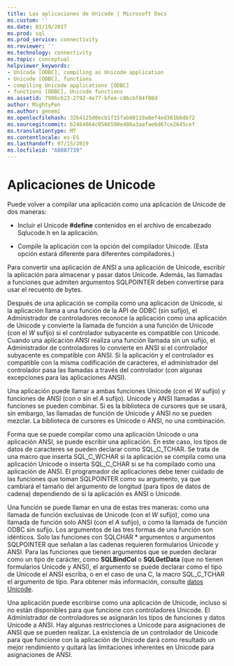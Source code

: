 ```yaml
---
title: Las aplicaciones de Unicode | Microsoft Docs
ms.custom: ''
ms.date: 01/19/2017
ms.prod: sql
ms.prod_service: connectivity
ms.reviewer: ''
ms.technology: connectivity
ms.topic: conceptual
helpviewer_keywords:
- Unicode [ODBC], compiling as Unicode application
- Unicode [ODBC], functions
- compiling Unicode applications [ODBC]
- functions [ODBC], Unicode functions
ms.assetid: 7986c623-2792-4e77-bfee-c86cbf84f08d
author: MightyPen
ms.author: genemi
ms.openlocfilehash: 32b4125d0ecb1f15fab00119a8ef4ed361b6db72
ms.sourcegitcommit: b2464064c0566590e486a3aafae6d67ce2645cef
ms.translationtype: MT
ms.contentlocale: es-ES
ms.lasthandoff: 07/15/2019
ms.locfileid: "68087739"
---
```

# <a name="unicode-applications"></a>Aplicaciones de Unicode
Puede volver a compilar una aplicación como una aplicación de Unicode de dos maneras:  
  
-   Incluir el Unicode **#define** contenidos en el archivo de encabezado Sqlucode.h en la aplicación.  
  
-   Compile la aplicación con la opción del compilador Unicode. (Esta opción estará diferente para diferentes compiladores.)  
  
 Para convertir una aplicación de ANSI a una aplicación de Unicode, escribir la aplicación para almacenar y pasar datos Unicode. Además, las llamadas a funciones que admiten argumentos SQLPOINTER deben convertirse para usar el recuento de bytes.  
  
 Después de una aplicación se compila como una aplicación de Unicode, si la aplicación llama a una función de la API de ODBC (sin sufijo), el Administrador de controladores reconoce la aplicación como una aplicación de Unicode y convierte la llamada de función a una función de Unicode (con el  *W* sufijo) si el controlador subyacente es compatible con Unicode. Cuando una aplicación ANSI realiza una función llamada sin un sufijo, el Administrador de controladores lo convierte en ANSI si el controlador subyacente es compatible con ANSI. Si la aplicación y el controlador es compatible con la misma codificación de caracteres, el administrador del controlador pasa las llamadas a través del controlador (con algunas excepciones para las aplicaciones ANSI).  
  
 Una aplicación puede llamar a ambas funciones Unicode (con el *W* sufijo) y funciones de ANSI (con o sin el *A* sufijo). Unicode y ANSI llamadas a funciones se pueden combinar. Si es la biblioteca de cursores que se usará, sin embargo, las llamadas de función de Unicode y ANSI no se pueden mezclar. La biblioteca de cursores es Unicode o ANSI, no una combinación.  
  
 Forma que se puede compilar como una aplicación Unicode o una aplicación ANSI, se puede escribir una aplicación. En este caso, los tipos de datos de caracteres se pueden declarar como SQL_C_TCHAR. Se trata de una macro que inserta SQL_C_WCHAR si la aplicación se compila como una aplicación Unicode o inserta SQL_C_CHAR si se ha compilado como una aplicación de ANSI. El programador de aplicaciones debe tener cuidado de las funciones que toman SQLPOINTER como su argumento, ya que cambiará el tamaño del argumento de longitud (para tipos de datos de cadena) dependiendo de si la aplicación es ANSI o Unicode.  
  
 Una función se puede llamar en una de estas tres maneras: como una llamada de función exclusivas de Unicode (con el *W* sufijo), como una llamada de función solo ANSI (con el *A* sufijo), o como la llamada de función ODBC sin sufijo. Los argumentos de las tres formas de una función son idénticos. Solo las funciones con SQLCHAR \* argumentos o argumentos SQLPOINTER que señalan a las cadenas requieren formularios Unicode y ANSI. Para las funciones que tienen argumentos que se pueden declarar como un tipo de carácter, como **SQLBindCol** o **SQLGetData** (que no tienen formularios Unicode y ANSI), el argumento se puede declarar como el tipo de Unicode el ANSI escriba, o en el caso de una C, la macro SQL_C_TCHAR el argumento de tipo. Para obtener más información, consulte [datos Unicode](../../../odbc/reference/develop-app/unicode-data.md).  
  
 Una aplicación puede escribirse como una aplicación de Unicode, incluso si no están disponibles para que funcione con controladores Unicode. El Administrador de controladores se asignarán los tipos de funciones y datos Unicode a ANSI. Hay algunas restricciones a Unicode para asignaciones de ANSI que se pueden realizar. La existencia de un controlador de Unicode para que funcione con la aplicación de Unicode dará como resultado un mejor rendimiento y quitará las limitaciones inherentes en Unicode para asignaciones de ANSI.
